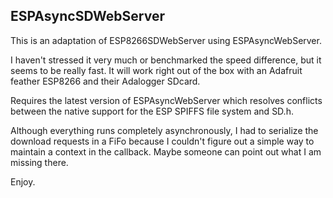 ## ESPAsyncSDWebServer

This is an adaptation of ESP8266SDWebServer using ESPAsyncWebServer.

I haven't stressed it very much or benchmarked the speed difference,
but it seems to be really fast.  It will work right out of the box
with an Adafruit feather ESP8266 and their Adalogger SDcard.

Requires the latest version of ESPAsyncWebServer which resolves
conflicts between the native support for the ESP SPIFFS file system
and SD.h.

Although everything runs completely asynchronously, I had to serialize
the download requests in a FiFo because I couldn't figure out a 
simple way to maintain a context in the callback.  Maybe someone 
can point out what I am missing there.

Enjoy.
